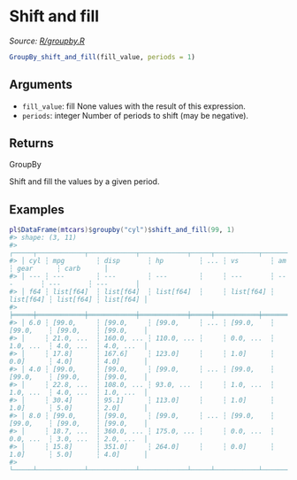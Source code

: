 # Shift and fill

*Source: [R/groupby.R](https://github.com/pola-rs/r-polars/tree/main/R/groupby.R)*

```r
GroupBy_shift_and_fill(fill_value, periods = 1)
```

## Arguments

- `fill_value`: fill None values with the result of this expression.
- `periods`: integer Number of periods to shift (may be negative).

## Returns

GroupBy

Shift and fill the values by a given period.

## Examples

<pre class='r-example'><code><span class='r-in'><span><span class='va'>pl</span><span class='op'>$</span><span class='fu'>DataFrame</span><span class='op'>(</span><span class='va'>mtcars</span><span class='op'>)</span><span class='op'>$</span><span class='fu'>groupby</span><span class='op'>(</span><span class='st'>"cyl"</span><span class='op'>)</span><span class='op'>$</span><span class='fu'>shift_and_fill</span><span class='op'>(</span><span class='fl'>99</span>, <span class='fl'>1</span><span class='op'>)</span></span></span>
<span class='r-out co'><span class='r-pr'>#&gt;</span> shape: (3, 11)</span>
<span class='r-out co'><span class='r-pr'>#&gt;</span> ┌─────┬────────────┬────────────┬────────────┬─────┬───────────┬───────────┬───────────┬───────────┐</span>
<span class='r-out co'><span class='r-pr'>#&gt;</span> │ cyl ┆ mpg        ┆ disp       ┆ hp         ┆ ... ┆ vs        ┆ am        ┆ gear      ┆ carb      │</span>
<span class='r-out co'><span class='r-pr'>#&gt;</span> │ --- ┆ ---        ┆ ---        ┆ ---        ┆     ┆ ---       ┆ ---       ┆ ---       ┆ ---       │</span>
<span class='r-out co'><span class='r-pr'>#&gt;</span> │ f64 ┆ list[f64]  ┆ list[f64]  ┆ list[f64]  ┆     ┆ list[f64] ┆ list[f64] ┆ list[f64] ┆ list[f64] │</span>
<span class='r-out co'><span class='r-pr'>#&gt;</span> ╞═════╪════════════╪════════════╪════════════╪═════╪═══════════╪═══════════╪═══════════╪═══════════╡</span>
<span class='r-out co'><span class='r-pr'>#&gt;</span> │ 6.0 ┆ [99.0,     ┆ [99.0,     ┆ [99.0,     ┆ ... ┆ [99.0,    ┆ [99.0,    ┆ [99.0,    ┆ [99.0,    │</span>
<span class='r-out co'><span class='r-pr'>#&gt;</span> │     ┆ 21.0, ...  ┆ 160.0, ... ┆ 110.0, ... ┆     ┆ 0.0, ...  ┆ 1.0, ...  ┆ 4.0, ...  ┆ 4.0, ...  │</span>
<span class='r-out co'><span class='r-pr'>#&gt;</span> │     ┆ 17.8]      ┆ 167.6]     ┆ 123.0]     ┆     ┆ 1.0]      ┆ 0.0]      ┆ 4.0]      ┆ 4.0]      │</span>
<span class='r-out co'><span class='r-pr'>#&gt;</span> │ 4.0 ┆ [99.0,     ┆ [99.0,     ┆ [99.0,     ┆ ... ┆ [99.0,    ┆ [99.0,    ┆ [99.0,    ┆ [99.0,    │</span>
<span class='r-out co'><span class='r-pr'>#&gt;</span> │     ┆ 22.8, ...  ┆ 108.0, ... ┆ 93.0, ...  ┆     ┆ 1.0, ...  ┆ 1.0, ...  ┆ 4.0, ...  ┆ 1.0, ...  │</span>
<span class='r-out co'><span class='r-pr'>#&gt;</span> │     ┆ 30.4]      ┆ 95.1]      ┆ 113.0]     ┆     ┆ 1.0]      ┆ 1.0]      ┆ 5.0]      ┆ 2.0]      │</span>
<span class='r-out co'><span class='r-pr'>#&gt;</span> │ 8.0 ┆ [99.0,     ┆ [99.0,     ┆ [99.0,     ┆ ... ┆ [99.0,    ┆ [99.0,    ┆ [99.0,    ┆ [99.0,    │</span>
<span class='r-out co'><span class='r-pr'>#&gt;</span> │     ┆ 18.7, ...  ┆ 360.0, ... ┆ 175.0, ... ┆     ┆ 0.0, ...  ┆ 0.0, ...  ┆ 3.0, ...  ┆ 2.0, ...  │</span>
<span class='r-out co'><span class='r-pr'>#&gt;</span> │     ┆ 15.8]      ┆ 351.0]     ┆ 264.0]     ┆     ┆ 0.0]      ┆ 1.0]      ┆ 5.0]      ┆ 4.0]      │</span>
<span class='r-out co'><span class='r-pr'>#&gt;</span> └─────┴────────────┴────────────┴────────────┴─────┴───────────┴───────────┴───────────┴───────────┘</span>
 </code></pre>
